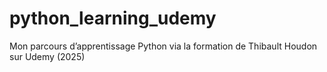 # python_learning_udemy
Mon parcours d’apprentissage Python via la formation de Thibault Houdon sur Udemy (2025)
